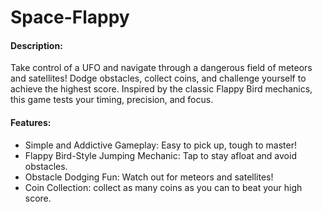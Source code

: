 # Space-Flappy

#### Description:
Take control of a UFO and navigate through a dangerous field of meteors and satellites! Dodge obstacles, collect coins, and challenge yourself to achieve the highest score. Inspired by the classic Flappy Bird mechanics, this game tests your timing, precision, and focus.

#### Features:
- Simple and Addictive Gameplay: Easy to pick up, tough to master!
- Flappy Bird-Style Jumping Mechanic: Tap to stay afloat and avoid obstacles.
- Obstacle Dodging Fun: Watch out for meteors and satellites!
- Coin Collection: collect as many coins as you can to beat your high score.
